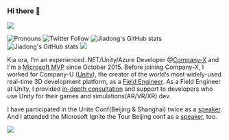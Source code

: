 ### Hi there 👋

<!--
**chenjd/chenjd** is a ✨ _special_ ✨ repository because its `README.md` (this file) appears on your GitHub profile.

Here are some ideas to get you started:
-->

![](https://pbs.twimg.com/profile_banners/410451455/1614843418/1500x500)

![Pronouns](https://img.shields.io/badge/Pronouns-He%2FHim-blue)
![Twitter Follow](https://img.shields.io/twitter/follow/chen_jd?style=social)
![Jiadong's GitHub stats](https://img.shields.io/github/stars/chenjd?style=social)
![Jiadong's GitHub stats](https://img.shields.io/github/followers/chenjd?style=social)
![](https://img.shields.io/badge/Blog-jiadongchen.com-blue)



Kia ora, I’m an experienced .NET/Unity/Azure Developer @[Company-X](https://www.linkedin.com/company/company-x-ltd/) and I'm a [Microsoft MVP](https://mvp.microsoft.com/en-us/PublicProfile/5001664?fullName=Jiadong%20Chen) since October 2015. Before joining Company-X, I worked for Company-U ([Unity](https://unity.com/)), the creator of the world’s most widely-used real-time 3D development platform, as a [Field Engineer](https://www.linkedin.com/in/chenjd/). As a Field Engineer at Unity, I provided [in-depth consultation](http://www.jiadongchen.com/categories/unity/) and support to developers who use Unity for their games and simulations(AR/VR/XR) dev. 

I have participated in the Unite Conf(Beijing & Shanghai) twice as a [speaker](https://twitter.com/chen_jd/status/1140481426816552960). And I attended the Microsoft Ignite the Tour Beijing conf as a [speaker](https://twitter.com/chen_jd/status/1204300416806080512), too.


![](https://github-readme-stats.vercel.app/api?username=chenjd&show_icons=true)
